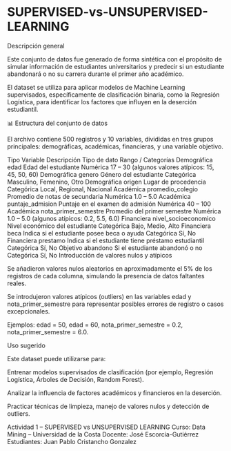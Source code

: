 # SUPERVISED-vs-UNSUPERVISED-LEARNING
Descripción general

Este conjunto de datos fue generado de forma sintética con el propósito de simular información de estudiantes universitarios y predecir si un estudiante abandonará o no su carrera durante el primer año académico.

El dataset se utiliza para aplicar modelos de Machine Learning supervisados, específicamente de clasificación binaria, como la Regresión Logística, para identificar los factores que influyen en la deserción estudiantil.

📊 Estructura del conjunto de datos

El archivo contiene 500 registros y 10 variables, divididas en tres grupos principales: demográficas, académicas, financieras, y una variable objetivo.

Tipo	Variable	Descripción	Tipo de dato	Rango / Categorías
Demográfica	edad	Edad del estudiante	Numérica	17 – 30 (algunos valores atípicos: 15, 45, 50, 60)
Demográfica	genero	Género del estudiante	Categórica	Masculino, Femenino, Otro
Demográfica	origen	Lugar de procedencia	Categórica	Local, Regional, Nacional
Académica	promedio_colegio	Promedio de notas de secundaria	Numérica	1.0 – 5.0
Académica	puntaje_admision	Puntaje en el examen de admisión	Numérica	40 – 100
Académica	nota_primer_semestre	Promedio del primer semestre	Numérica	1.0 – 5.0 (algunos atípicos: 0.2, 5.5, 6.0)
Financiera	nivel_socioeconomico	Nivel económico del estudiante	Categórica	Bajo, Medio, Alto
Financiera	beca	Indica si el estudiante posee beca o ayuda	Categórica	Sí, No
Financiera	prestamo	Indica si el estudiante tiene préstamo estudiantil	Categórica	Sí, No
Objetivo	abandono	Si el estudiante abandonó o no	Categórica	Sí, No
 Introducción de valores nulos y atípicos

Se añadieron valores nulos aleatorios en aproximadamente el 5% de los registros de cada columna, simulando la presencia de datos faltantes reales.

Se introdujeron valores atípicos (outliers) en las variables edad y nota_primer_semestre para representar posibles errores de registro o casos excepcionales.

Ejemplos: edad = 50, edad = 60, nota_primer_semestre = 0.2, nota_primer_semestre = 6.0.

Uso sugerido

Este dataset puede utilizarse para:

Entrenar modelos supervisados de clasificación (por ejemplo, Regresión Logística, Árboles de Decisión, Random Forest).

Analizar la influencia de factores académicos y financieros en la deserción.

Practicar técnicas de limpieza, manejo de valores nulos y detección de outliers.


Actividad 1 – SUPERVISED vs UNSUPERVISED LEARNING
Curso: Data Mining – Universidad de la Costa
Docente: José Escorcia-Gutiérrez
Estudiantes: Juan Pablo Cristancho Gonzalez
